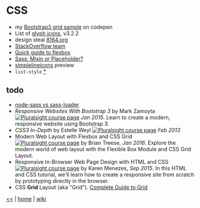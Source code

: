 # CSS

+ my [Bootstrap3 grid sample](https://codepen.io/illegitimis/pen/zzwvRv) on codepen
+ List of [glyph icons](http://glyphicons.bootstrapcheatsheets.com/), v3.2.2
+ design steal [8164.org](http://www.8164.org/)
+ [StackOverflow team](https://stackoverflow.com/company/team)
+ [Quick guide to flexbox](https://css-tricks.com/snippets/css/a-guide-to-flexbox/)
+ [Sass: Mixin or Placeholder?](https://www.sitepoint.com/sass-mixin-placeholder/)
+ [simplelineicons](http://simplelineicons.com/) preview
+ `list-style` [*](https://css-tricks.com/almanac/properties/l/list-style/)

## todo

+ [node-sass vs sass-loader](https://stackoverflow.com/questions/33310216/scss-loader-with-webpack)
+ _Responsive Websites With Bootstrap 3_ by Mark Zamoyta [![Pluralsight course page](https://img.shields.io/badge/Pluralsight-course-lightgrey.svg)](https://app.pluralsight.com/library/courses/responsive-websites-bootstrap3/table-of-contents) *Jan 2015*. Learn to create a modern, responsive website using Bootstrap 3.
+ _CSS3 In-Depth_ by Estelle Weyl [![Pluralsight course page](https://img.shields.io/badge/Pluralsight-course-lightgrey.svg)](https://app.pluralsight.com/library/courses/css3-in-depth/table-of-contents) *Feb 2013*
+ Modern Web Layout with Flexbox and CSS Grid [![Pluralsight course page](https://img.shields.io/badge/Pluralsight-course-lightgrey.svg)](https://app.pluralsight.com/library/courses/modern-web-layout-flexbox-css-grid/table-of-contents)
by Brian Treese, *Jan 2016*. Explore the modern world of web layout with the Flexible Box Module and CSS Grid Layout.
+ Responsive In-Browser Web Page Design with HTML and CSS
[![Pluralsight course page](https://img.shields.io/badge/Pluralsight-course-lightgrey.svg)](https://app.pluralsight.com/library/courses/responsive-browser-web-page-design-html-css-2262/table-of-contents)
by Karen Menezes, _Sep 2015_. In this HTML and CSS tutorial, we'll learn how to create a responsive site from scratch by prototyping directly in the browser.
+ CSS **Grid** Layout (aka "Grid"). [Complete Guide to Grid](https://css-tricks.com/snippets/css/complete-guide-grid/)

[<<](README.md)
|
[home](https://github.com/illegitimis/Tutorial/)
|
[wiki](https://github.com/illegitimis/Tutorial/wiki)
